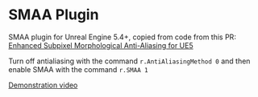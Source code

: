 # SMAA Plugin
SMAA plugin for Unreal Engine 5.4+, copied from code from this PR: [Enhanced Subpixel Morphological Anti-Aliasing for UE5](https://github.com/EpicGames/UnrealEngine/pull/11840/)

Turn off antialiasing with the command `r.AntiAliasingMethod 0` and then enable SMAA with the command `r.SMAA 1`

[Demonstration video](https://www.youtube.com/watch?v=UT8kHgAnibU)